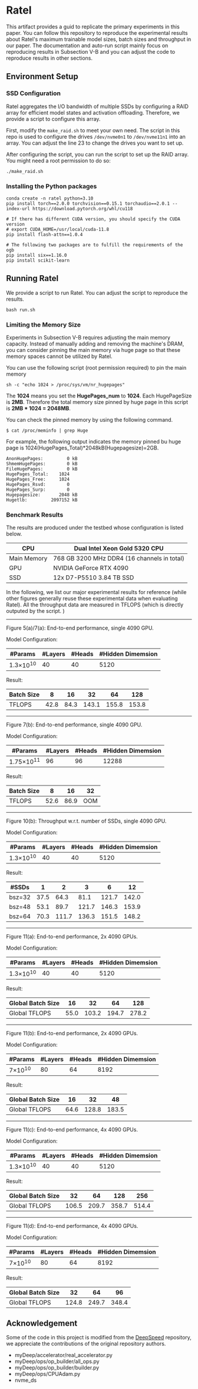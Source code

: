 # Ratel

This artifact provides a guid to replicate the primary experiments in this paper. You can follow this repository to reproduce the experimental results about Ratel's maximum trainable model sizes, batch sizes and throughput in our paper. The documentation and auto-run script mainly focus on reproducing results in Subsection V-B and you can adjust the code to reproduce results in other sections. 

## Environment Setup

### SSD Configuration

Ratel aggregates the I/O bandwidth of multiple SSDs by configuring a RAID array for efficient model states and activation offloading. Therefore, we provide a script to configure this array.

First, modify the `make_raid.sh` to meet your own need. The script in this repo is used to configure the drives `/dev/nvme0n1` to `/dev/nvme11n1` into an array. You can adjust the line 23 to change the drives you want to set up.

After configuring the script, you can run the script to set up the RAID array. You might need a root permission to do so:

```shell
./make_raid.sh
```

### Installing the Python packages

```shell
conda create -n ratel python=3.10
pip install torch==2.0.0 torchvision==0.15.1 torchaudio==2.0.1 --index-url https://download.pytorch.org/whl/cu118

# If there has different CUDA version, you should specify the CUDA version
# export CUDA_HOME=/usr/local/cuda-11.8
pip install flash-attn==1.0.4

# The following two packages are to fulfill the requirements of the ogb
pip install six==1.16.0
pip install scikit-learn
```

## Running Ratel

We provide a script to run Ratel. You can adjust the script to reproduce the results. 

```shell
bash run.sh
```

### Limiting the Memory Size

Experiments in Subsection V-B requires adjusting the main memory capacity. Instead of manually adding and removing the machine's DRAM, you can consider pinning the main memory via huge page so that these memory spaces cannot be utilized by Ratel. 

You can use the following script (root permission required) to pin the main memory

```shell
sh -c "echo 1024 > /proc/sys/vm/nr_hugepages"
```

The **1024** means you set the **HugePages_num** to **1024**. Each HugePageSize is **2MB**. Therefore the total memory size pinned by huge page in this script is **2MB * 1024 = 2048MB**.

You can check the pinned memory by using the following command.

```shell
$ cat /proc/meminfo | grep Huge
```

For example, the following output indicates the memory pinned bu huge page is 1024(HugePages_Total)*2048kB(Hugepagesize)=2GB.

```
AnonHugePages:         0 kB
ShmemHugePages:        0 kB
FileHugePages:         0 kB
HugePages_Total:    1024
HugePages_Free:     1024
HugePages_Rsvd:        0
HugePages_Surp:        0
Hugepagesize:       2048 kB
Hugetlb:         2097152 kB
```

### Benchmark Results

The results are produced under the testbed whose configuration is listed below.

| CPU         | Dual Intel Xeon Gold 5320 CPU               |
|-------------|---------------------------------------------|
| Main Memory | 768 GB 3200 MHz DDR4 (16 channels in total) |
| GPU         | NVIDIA GeForce RTX 4090                     |
| SSD         | 12x D7-P5510 3.84 TB SSD                    |

In the following, we list our major experimental results for reference (while other figures generally reuse these experimental data when evaluating Ratel). All the throughput data are measured in TFLOPS (which is directly outputed by the script. )

---

Figure 5(a)/7(a): End-to-end performance, single 4090 GPU.

Model Configuration:

| #Params            | #Layers | #Heads | #Hidden Dimemsion |
|--------------------|---------|--------|-------------------|
| 1.3$\times10^{10}$ | 40      | 40     | 5120              |

Result: 

| Batch Size | 8    | 16   | 32    | 64    | 128   |
|------------|------|------|-------|-------|-------|
| TFLOPS     | 42.8 | 84.3 | 143.1 | 155.8 | 153.8 |

---

Figure 7(b): End-to-end performance, single 4090 GPU. 

Model Configuration:

| #Params             | #Layers | #Heads | #Hidden Dimemsion |
|---------------------|---------|--------|-------------------|
| 1.75$\times10^{11}$ | 96      | 96     | 12288             |

Result: 

| Batch Size | 8    | 16   | 32  |
|------------|------|------|-----|
| TFLOPS     | 52.6 | 86.9 | OOM |

---

Figure 10(b): Throughput w.r.t. number of SSDs, single 4090 GPU. 

Model Configuration:

| #Params            | #Layers | #Heads | #Hidden Dimemsion |
|--------------------|---------|--------|-------------------|
| 1.3$\times10^{10}$ | 40      | 40     | 5120              |

Result: 

| #SSDs  | 1    | 2     | 3     | 6     | 12    |
|--------|------|-------|-------|-------|-------|
| bsz=32 | 37.5 | 64.3  | 81.1  | 121.7 | 142.0 |
| bsz=48 | 53.1 | 89.7  | 121.7 | 146.3 | 153.9 |
| bsz=64 | 70.3 | 111.7 | 136.3 | 151.5 | 148.2 |

---

Figure 11(a): End-to-end performance, 2x 4090 GPUs. 

Model Configuration:

| #Params            | #Layers | #Heads | #Hidden Dimemsion |
|--------------------|---------|--------|-------------------|
| 1.3$\times10^{10}$ | 40      | 40     | 5120              |

Result: 

| Global Batch Size | 16   | 32    | 64    | 128   |
|-------------------|------|-------|-------|-------|
| Global TFLOPS     | 55.0 | 103.2 | 194.7 | 278.2 |

---

Figure 11(b): End-to-end performance, 2x 4090 GPUs. 

Model Configuration:

| #Params          | #Layers | #Heads | #Hidden Dimemsion |
|------------------|---------|--------|-------------------|
| 7$\times10^{10}$ | 80      | 64     | 8192              |

Result: 

| Global Batch Size | 16   | 32    | 48    |
|-------------------|------|-------|-------|
| Global TFLOPS     | 64.6 | 128.8 | 183.5 |

---

Figure 11(c): End-to-end performance, 4x 4090 GPUs. 

Model Configuration:

| #Params            | #Layers | #Heads | #Hidden Dimemsion |
|--------------------|---------|--------|-------------------|
| 1.3$\times10^{10}$ | 40      | 40     | 5120              |

Result: 

| Global Batch Size | 32    | 64    | 128   | 256   |
|-------------------|-------|-------|-------|-------|
| Global TFLOPS     | 106.5 | 209.7 | 358.7 | 514.4 |

---

Figure 11(d): End-to-end performance, 4x 4090 GPUs. 

Model Configuration:

| #Params          | #Layers | #Heads | #Hidden Dimemsion |
|------------------|---------|--------|-------------------|
| 7$\times10^{10}$ | 80      | 64     | 8192              |

Result: 

| Global Batch Size | 32    | 64    | 96    |
|-------------------|-------|-------|-------|
| Global TFLOPS     | 124.8 | 249.7 | 348.4 |

## Acknowledgement

Some of the code in this project is modified from the [DeepSpeed](https://github.com/microsoft/DeepSpeed) repository, we appreciate the contributions of the original repository authors.

* myDeep/accelerator/real_accelerator.py
* myDeep/ops/op_builder/all_ops.py
* myDeep/ops/op_builder/builder.py
* myDeep/ops/CPUAdam.py
* nvme_ds
